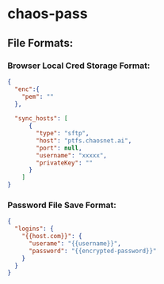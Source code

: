 # chaos-pass


## File Formats:

### Browser Local Cred Storage Format:

```json
{
  "enc":{
    "pem": ""
  },
  
  "sync_hosts": [
      {
        "type": "sftp",
        "host": "ptfs.chaosnet.ai",
        "port": null,
        "username": "xxxxx",
        "privateKey": ""
      }
    ]
}

```


### Password File Save Format:
```json
{
  "logins": {
    "{{host.com}}": {
      "userame": "{{username}}",
      "password": "{{encrypted-password}}"
    }
  }
}
```
